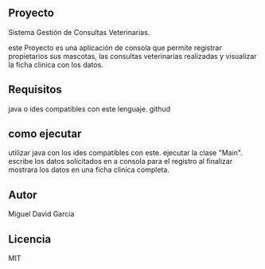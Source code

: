 ## Proyecto
Sistema Gestión de Consultas Veterinarias.

este Proyecto es una aplicación de consola que permite registrar propietarios sus mascotas, las consultas veterinarias realizadas y visualizar la ficha clinica con los datos.

## Requisitos
java o ides compatibles con este lenguaje.
githud

## como ejecutar 
utilizar java con los ides compatibles con este.
ejecutar la clase "Main".
escribe los datos solicitados en a consola para el registro
al finalizar mostrara los datos en una ficha clinica completa.

## Autor
Miguel David Garcia 

## Licencia
MIT

